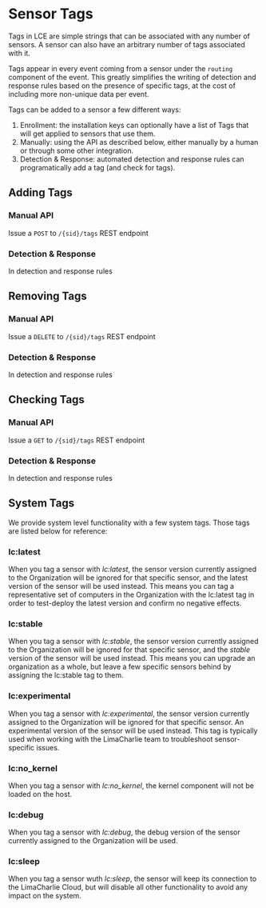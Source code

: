 # Sensor Tags

Tags in LCE are simple strings that can be associated with any number of sensors. A sensor can also have an arbitrary number
of tags associated with it.

Tags appear in every event coming from a sensor under the `routing` component of the event. This greatly simplifies the writing of detection and response rules based
on the presence of specific tags, at the cost of including more non-unique data per event.

Tags can be added to a sensor a few different ways:

1. Enrollment: the installation keys can optionally have a list of Tags that will get applied to sensors that use them.
1. Manually: using the API as described below, either manually by a human or through some other integration.
1. Detection & Response: automated detection and response rules can programatically add a tag (and check for tags).

## Adding Tags

### Manual API
Issue a `POST` to `/{sid}/tags` REST endpoint

### Detection & Response
In detection and response rules

## Removing Tags

### Manual API
Issue a `DELETE` to `/{sid}/tags` REST endpoint

### Detection & Response
In detection and response rules

## Checking Tags

### Manual API
Issue a `GET` to `/{sid}/tags` REST endpoint

### Detection & Response
In detection and response rules

## System Tags
We provide system level functionality with a few system tags.  Those tags are listed below for reference:

### lc:latest
When you tag a sensor with _lc:latest_, the sensor version currently assigned to the Organization will be ignored for that specific sensor, and the latest version of the sensor will be used instead. This means you can tag a representative set of computers in the Organization with the lc:latest tag in order to test-deploy the latest version and confirm no negative effects.

### lc:stable
When you tag a sensor with _lc:stable_, the sensor version currently assigned to the Organization will be ignored for that specific sensor, and the _stable_ version of the sensor will be used instead. This means you can upgrade an organization as a whole, but leave a few specific sensors behind by assigning the lc:stable tag to them.

### lc:experimental
When you tag a sensor with _lc:experimental_, the sensor version currently assigned to the Organization will be ignored for that specific sensor. An experimental version of the sensor will be used instead. This tag is typically used when working with the LimaCharlie team to troubleshoot sensor-specific issues.

### lc:no_kernel
When you tag a sensor with _lc:no_kernel_, the kernel component will not be loaded on the host.

### lc:debug
When you tag a sensor with _lc:debug_, the debug version of the sensor currently assigned to the Organization will be used.

### lc:sleep
When you tag a sensor wuth _lc:sleep_, the sensor will keep its connection to the LimaCharlie Cloud, but will disable all other functionality to avoid any impact on the system.